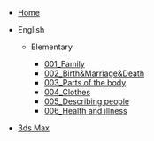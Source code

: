 * [Home](README)

* English
  
  * Elementary

    * [001_Family](./docs/English/Elementary/001_Family)
    * [002_Birth&Marriage&Death](./docs/English/Elementary/002_Birth_Marriage_Death)
    * [003_Parts of the body](./docs/English/Elementary/003_Parts_of_the_body)
    * [004_Clothes](./docs/English/Elementary/004_Clothes)
    * [005_Describing people](./docs/English/Elementary/005_Describing_people)
    * [006_Health and illness](./docs/English/Elementary/006_Health_illness)

* [3ds Max](./docs/3ds_max/README)


  

